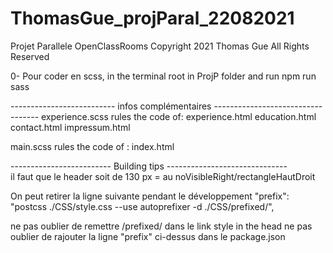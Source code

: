 # ThomasGue_projParal_22082021
Projet Parallele OpenClassRooms
Copyright 2021 Thomas Gue All Rights Reserved


0- Pour coder en scss, in the terminal root in ProjP folder
and run npm run sass 


-------------------------- infos complémentaires ----------------------------------
experience.scss rules the code of:
            experience.html
            education.html
            contact.html
            impressum.html

main.scss rules the code of :
            index.html


------------------------- Building tips ------------------------------  
il faut que le header soit de 130 px = au noVisibleRight/rectangleHautDroit


On peut retirer la ligne suivante pendant le développement
"prefix": "postcss ./CSS/style.css --use autoprefixer -d ./CSS/prefixed/",

ne pas oublier de remettre /prefixed/ dans le link style in the head
ne pas oublier de rajouter la ligne "prefix" ci-dessus dans le package.json
